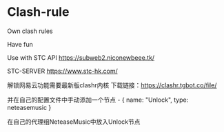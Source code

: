 # Clash-rule
Own clash rules

 Have fun
 
 Use with STC API
https://subweb2.niconewbeee.tk/

STC-SERVER
https://www.stc-hk.com/

解锁网易云功能需要最新版clashr内核 下载链接：https://clashr.tgbot.co/file/

并在自己的配置文件中手动添加一个节点  - { name: "Unlock", type: neteasemusic }

在自己的代理组NeteaseMusic中放入Unlock节点
